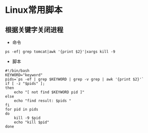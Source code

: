 # Linux常用脚本

## 根据关键字关闭进程

- 命令

```shell
ps -ef| grep tomcat|awk '{print $2}'|xargs kill -9
```

- 脚本

```shell
#!/bin/bash
KEYWORD="keyword"
pids=`ps -ef | grep $KEYWORD | grep -v grep | awk '{print $2}'`
if [ -z "$pids" ];
then
    echo "[ not find $KEYWORD pid ]"
else
    echo "find result: $pids "
fi
for pid in pids
do
	kill -9 $pid
	echo "kill $pid"
done
```

